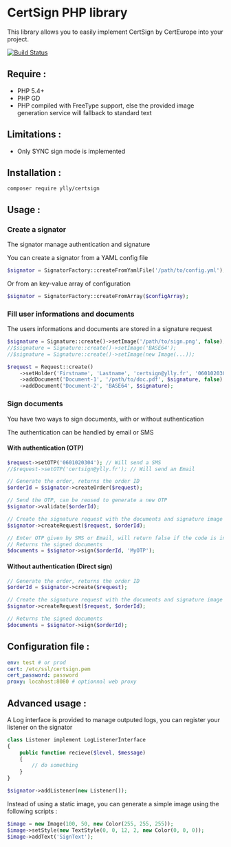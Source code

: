 # CertSign PHP library

This library allows you to easily implement CertSign by CertEurope into your project.

[![Build Status](https://travis-ci.org/ylly/certsign.svg?branch=master)](https://travis-ci.org/ylly/certsign)

## Require :

* PHP 5.4+
* PHP GD
* PHP compiled with FreeType support, else the provided image generation service will fallback to standard text

## Limitations :

* Only SYNC sign mode is implemented

## Installation :

```
composer require ylly/certsign
```

## Usage :

### Create a signator

The signator manage authentication and signature

You can create a signator from a YAML config file
```php
$signator = SignatorFactory::createFromYamlFile('/path/to/config.yml');
```

Or from an key-value array of configuration
```php
$signator = SignatorFactory::createFromArray($configArray);
```

### Fill user informations and documents

The users informations and documents are stored in a signature request

```php
$signature = Signature::create()->setImage('/path/to/sign.png', false);
//$signature = Signature::create()->setImage('BASE64');
//$signature = Signature::create()->setImage(new Image(...));

$request = Request::create()
    ->setHolder('Firstname', 'Lastname', 'certsign@ylly.fr', '0601020304')
    ->addDocument('Document-1', '/path/to/doc.pdf', $signature, false)
    ->addDocument('Document-2', 'BASE64', $signature);
```

### Sign documents

You have two ways to sign documents, with or without authentication

The authentication can be handled by email or SMS

#### With authentication (OTP)

```php
$request->setOTP('0601020304'); // Will send a SMS
//$request->setOTP('certsign@ylly.fr'); // Will send an Email

// Generate the order, returns the order ID
$orderId = $signator->createOrder($request);

// Send the OTP, can be reused to generate a new OTP
$signator->validate($orderId);

// Create the signature request with the documents and signature image
$signator->createRequest($request, $orderId);

// Enter OTP given by SMS or Email, will return false if the code is invalid
// Returns the signed documents
$documents = $signator->sign($orderId, 'MyOTP');
```

#### Without authentication (Direct sign)

```php
// Generate the order, returns the order ID
$orderId = $signator->create($request);

// Create the signature request with the documents and signature image
$signator->createRequest($request, $orderId);

// Returns the signed documents
$documents = $signator->sign($orderId);
```

## Configuration file :

```yaml
env: test # or prod
cert: /etc/ssl/certsign.pem
cert_password: password
proxy: locahost:8080 # optionnal web proxy
```

## Advanced usage :

A Log interface is provided to manage outputed logs, you can register your listener on the signator

```php
class Listener implement LogListenerInterface
{
    public function recieve($level, $message)
    {
        // do something
    }
}

$signator->addListener(new Listener());
```

Instead of using a static image, you can generate a simple image using the following scripts :
```php
$image = new Image(100, 50, new Color(255, 255, 255));
$image->setStyle(new TextStyle(0, 0, 12, 2, new Color(0, 0, 0));
$image->addText('SignText');
```
